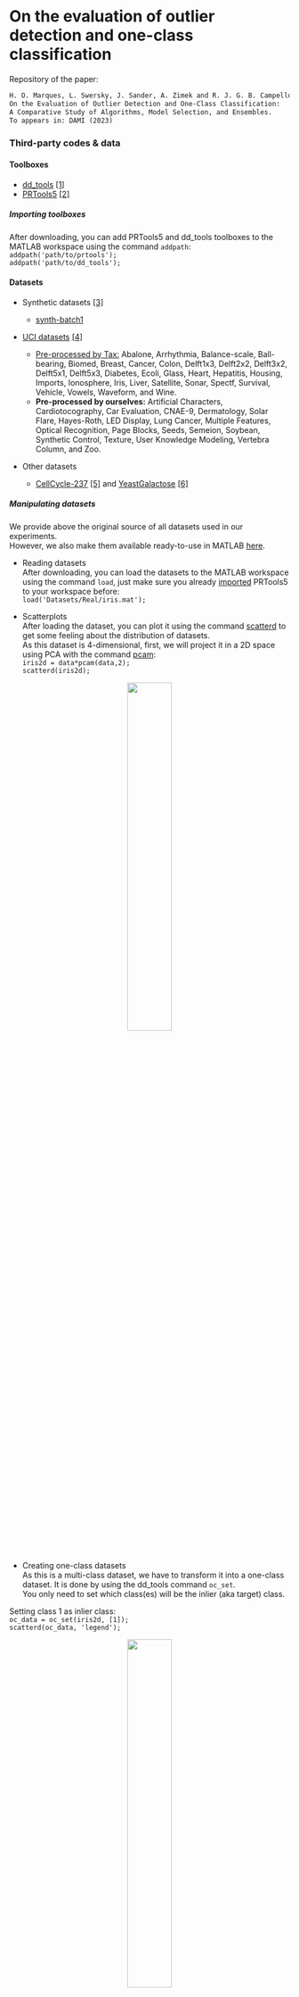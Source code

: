 # On the evaluation of outlier detection and one-class classification

Repository of the paper:

```latex
H. O. Marques, L. Swersky, J. Sander, A. Zimek and R. J. G. B. Campello. 
On the Evaluation of Outlier Detection and One-Class Classification: 
A Comparative Study of Algorithms, Model Selection, and Ensembles. 
To appears in: DAMI (2023)
```
### Third-party codes & data
#### Toolboxes
- [dd_tools](https://www.tudelft.nl/ewi/over-de-faculteit/afdelingen/intelligent-systems/pattern-recognition-bioinformatics/pattern-recognition-bioinformatics/data-and-software/dd-tools) [[1]](#references)<br>
- [PRTools5](http://prtools.tudelft.nl/Guide/37Pages/software.html) [[2]](#references)<br>

##### <a name="importing-toolboxes">Importing toolboxes</a>
After downloading, you can add PRTools5 and dd_tools toolboxes to the MATLAB workspace using the command ```addpath```:
```addpath('path/to/prtools');``` </br>
```addpath('path/to/dd_tools');```

#### Datasets
- Synthetic datasets [[3]](#references)
  - [synth-batch1](http://www.dbs.ifi.lmu.de/~zimek/publications/KDD2013/synthetic.tar.gz)<br>

- [UCI datasets](https://archive.ics.uci.edu/ml/index.php) [[4]](#references)
  - [Pre-processed by Tax:](http://homepage.tudelft.nl/n9d04/occ/index.html) Abalone, Arrhythmia, Balance-scale, Ball-bearing, Biomed, Breast, Cancer, Colon, Delft1x3, Delft2x2, Delft3x2, Delft5x1, Delft5x3, Diabetes, Ecoli, Glass, Heart, Hepatitis, Housing, Imports, Ionosphere, Iris, Liver, Satellite, Sonar, Spectf, Survival, Vehicle, Vowels, Waveform, and Wine. <br>
  - **Pre-processed by ourselves:** Artificial Characters, Cardiotocography, Car Evaluation, CNAE-9, Dermatology, Solar Flare, Hayes-Roth, LED Display, Lung Cancer, Multiple Features, Optical Recognition, Page Blocks, Seeds, Semeion, Soybean, Synthetic Control, Texture, User Knowledge Modeling, Vertebra Column, and Zoo. <br>

- Other datasets
  - [CellCycle-237](http://faculty.washington.edu/kayee/cluster/normcho_237_4class.txt) [[5]](#references) and [YeastGalactose](https://www.ncbi.nlm.nih.gov/pmc/articles/PMC156590/bin/gb-2003-4-5-r34-s8.txt) [[6]](#references)

##### Manipulating datasets
We provide above the original source of all datasets used in our experiments.<br>
However, we also make them available ready-to-use in MATLAB [here](Datasets).</br>

- Reading datasets</br>
After downloading, you can load the datasets to the MATLAB workspace using the command ```load```, just make sure you already [imported](#importing-toolboxes) PRTools5 to your workspace before: </br>
```load('Datasets/Real/iris.mat');``` </br>

- Scatterplots</br>
After loading the dataset, you can plot it using the command [scatterd](http://www.37steps.com/prhtml/prtools/scatterd.html) to get some feeling about the distribution of datasets.<br>
As this dataset is 4-dimensional, first, we will project it in a 2D space using PCA with the command [pcam](http://www.37steps.com/prhtml/prtools/pcam.html): </br>
```iris2d = data*pcam(data,2);```</br>
```scatterd(iris2d);```</br>
<p align="center"><img src="/Figures/iris2d.png" width="40%" height="40%"></p>

- Creating one-class datasets</br>
As this is a multi-class dataset, we have to transform it into a one-class dataset. It is done by using the dd_tools command ```oc_set```.<br>
You only need to set which class(es) will be the inlier (aka target) class.</br>

Setting class 1 as inlier class:</br>
```oc_data = oc_set(iris2d, [1]);```</br>
```scatterd(oc_data, 'legend');```</br>
<p align="center"><img src="/Figures/oc_iris1.png" width="40%" height="40%"></p>

Setting classes 1 and 2 as inlier class:</br>
```oc_data = oc_set(iris2d, [1 2]);``` </br>
```scatterd(oc_data, 'legend');```</br>
<p align="center"><img src="/Figures/oc_iris12.png" width="40%" height="40%"></p>

- Holdout</br>
In order to partition data into training and testing, we can use the command [gendat](http://www.37steps.com/prhtml/prtools/gendat.html). In the example below, we partition the dataset to use 80% for training and hold 20% to test:</br>
```[train, test] = gendat(oc_data, 0.8);```</br>

#### Algorithms
- One-class classification algorithms:
  - Gaussian Mixture Model ([GMM](/Algorithms/gmm_dd.m)) [[7]](#references) </br>
We used MATLAB's own implementation for GMM, we just encapsulated it to follow the same pattern used by the dd_tools classifiers.</br>
    - Training </br>
    ```w = gmm_dd(train, 0, 1);``` </br>
    - Testing </br>
    ```wx = test*w;``` </br>
    ```dd_auc(dd_roc(wx))``` </br>
    ```dd_mcc(wx)``` </br>
    ```dd_precatn(wx)``` </br>
    - Plot </br>
    ```scatterd(oc_data, 'legend');``` </br>
    ```plotd(w)``` </br>
<p align="center"><img src="/Figures/gmm.png" width="40%" height="40%"></p>

  - Parzen Window (PW) [[8]](#references) </br>
We used MATLAB's own implementation for GMM, we just encapsulated it to follow the same pattern used by the dd_tools classifiers.</br>
      - Training </br>
    ```w = gmm_dd(train, 0, 1);``` </br>
    - Testing </br>
    ```wx = test*w;``` </br>
    ```dd_auc(dd_roc(wx))``` </br>
    ```dd_mcc(wx)``` </br>
    ```dd_precatn(wx)``` </br>
    - Plot </br>
    ```scatterd(oc_data, 'legend');``` </br>
    ```plotd(w)``` </br>
<p align="center"><img src="/Figures/gmm.png" width="40%" height="40%"></p>

  - Support Vector Data Description (SVDD) [[9]](#references) </br>
We used MATLAB's own implementation for GMM, we just encapsulated it to follow the same pattern used by the dd_tools classifiers.</br>
      - Training </br>
    ```w = gmm_dd(train, 0, 1);``` </br>
    - Testing </br>
    ```wx = test*w;``` </br>
    ```dd_auc(dd_roc(wx))``` </br>
    ```dd_mcc(wx)``` </br>
    ```dd_precatn(wx)``` </br>
    - Plot </br>
    ```scatterd(oc_data, 'legend');``` </br>
    ```plotd(w)``` </br>
<p align="center"><img src="/Figures/gmm.png" width="40%" height="40%"></p>

  - Linear Programming (LP) [[10]](#references) </br>
We used MATLAB's own implementation for GMM, we just encapsulated it to follow the same pattern used by the dd_tools classifiers.</br>
      - Training </br>
    ```w = gmm_dd(train, 0, 1);``` </br>
    - Testing </br>
    ```wx = test*w;``` </br>
    ```dd_auc(dd_roc(wx))``` </br>
    ```dd_mcc(wx)``` </br>
    ```dd_precatn(wx)``` </br>
    - Plot </br>
    ```scatterd(oc_data, 'legend');``` </br>
    ```plotd(w)``` </br>
<p align="center"><img src="/Figures/gmm.png" width="40%" height="40%"></p>

  - k-Nearest Neighbor Data Description (kNN<sub>local</sub>) [[11]](#references) </br>
We used MATLAB's own implementation for GMM, we just encapsulated it to follow the same pattern used by the dd_tools classifiers.</br>
      - Training </br>
    ```w = gmm_dd(train, 0, 1);``` </br>
    - Testing </br>
    ```wx = test*w;``` </br>
    ```dd_auc(dd_roc(wx))``` </br>
    ```dd_mcc(wx)``` </br>
    ```dd_precatn(wx)``` </br>
    - Plot </br>
    ```scatterd(oc_data, 'legend');``` </br>
    ```plotd(w)``` </br>
<p align="center"><img src="/Figures/gmm.png" width="40%" height="40%"></p>

  - Auto-Encoder [[12]](#references) </br>
We used MATLAB's own implementation for GMM, we just encapsulated it to follow the same pattern used by the dd_tools classifiers.</br>
      - Training </br>
    ```w = gmm_dd(train, 0, 1);``` </br>
    - Testing </br>
    ```wx = test*w;``` </br>
    ```dd_auc(dd_roc(wx))``` </br>
    ```dd_mcc(wx)``` </br>
    ```dd_precatn(wx)``` </br>
    - Plot </br>
    ```scatterd(oc_data, 'legend');``` </br>
    ```plotd(w)``` </br>
<p align="center"><img src="/Figures/gmm.png" width="40%" height="40%"></p>

  - Deep SVDD (DSVDD) [[13]](#references) </br>
We used MATLAB's own implementation for GMM, we just encapsulated it to follow the same pattern used by the dd_tools classifiers.</br>
      - Training </br>
    ```w = gmm_dd(train, 0, 1);``` </br>
    - Testing </br>
    ```wx = test*w;``` </br>
    ```dd_auc(dd_roc(wx))``` </br>
    ```dd_mcc(wx)``` </br>
    ```dd_precatn(wx)``` </br>
    - Plot </br>
    ```scatterd(oc_data, 'legend');``` </br>
    ```plotd(w)``` </br>
<p align="center"><img src="/Figures/gmm.png" width="40%" height="40%"></p>

- Unsupervised outlier detection algorithms adapted to one-class classification
  - k-Nearest Neighbors (kNN<sub>global</sub>) [[14]](#references) </br>
  - Local Outlier Factor (LOF) [[15]](#references) </br>
  - Local Correlation Integral (LOCI) [[16]](#references) </br>
  - Global-Local Outlier Scores from Hierarchies (GLOSH) [[17]](#references) </br>
  - Isolation Forest (iForest) [[18]](#references) </br>
  - Angle-Based Outlier Detection (ABOD) [[19]](#references) </br>
  - Subspace Outlier Degree (SOD) [[20]](#references) </br>


#### Model Selection

#### Ensembles


## <a name="references">References</a>
[1] D. M. J. Tax: DDtools, the Data Description Toolbox for Matlab. Version 2.1.3, Delft University of Technology, 2018<br>
[2] R. P. W. Duin, P. Juszczak, P. Paclik, E. Pekalska, D. de Ridder, D. M. J. Tax, S. Verzakov: PRTools: A Matlab Toolbox for Pattern Recognition. Version 5.4.2, Delft University of Technology, 2018<br>
[3] A. Zimek, M. Gaudet, R. J. G. B. Campello, J. Sander: Subsampling for Efficient and Effective Unsupervised Outlier Detection Ensembles. SIGKDD, 2013.<br>
[4] D. Dua, C. Graff: UCI Machine Learning Repository. University of California, 2019. <br>
[5] K. Y. Yeung, C. Fraley, A. Murua, A. E. Raftery, W. L. Ruzzo: Model-Based Clustering and Data Transformations for Gene Expression Data. Bioinformatics,  2001. <br>
[6] K. Y. Yeung, M. Medvedovic, R. E. Bumgarner: Clustering Gene-Expression Data with Repeated Measurements. Genome Biology, 2003. <br>
[7] C. M. Bishop: Pattern Recognition and Machine Learning. Springer, 2006. <br>
[8] E. Parzen: On Estimation of a Probability Density Function and Mode. The Annals of Mathematical Statistics, 1962. <br>
[9] D. M. J. Tax, R. P. W. Duin: Support Vector Data Description. Machine Learning, 2004. <br>
[10] E. Pekalska, D. M. J. Tax, R. P. W. Duin: One-Class LP Classifiers for Dissimilarity Representations. NIPS, 2002. <br>
[11] D. de Ridder, D. M. J. Tax, R. P. W. Duin: An Experimental Comparison of One-Class Classification Methods. ASCI, 1998. <br>
[12] N. Japkowicz, C. Myers, M. A. Gluck: A Novelty Detection Approach to Classification. IJCAI, 1995. <br>
[13] L. Ruff, N. Görnitz, L. Deecke, S. A. Siddiqui, A. Binder, E. Müller, M. Kloft: Deep One-Class Classification. ICML, 2018. <br>
[14] S. Ramaswamy, R. Rastogi, K. Shim: Efficient Algorithms for Mining Outliers from Large Data Sets. SIGMOD, 2000. <br>
[15] M. M. Breunig, H. Kriegel, R. T. Ng, J. Sander: LOF: Identifying Density-Based Local Outliers. SIGMOD, 2000. <br>
[16] S. Papadimitriou, H. Kitagawa, P. B. Gibbons, C. Faloutsos: LOCI: Fast Outlier Detection using the Local Correlation Integral. ICDE, 2003. <br>
[17] R. J. G. B. Campello, D. Moulavi, A. Zimek, J. Sander: Hierarchical Density Estimates for Data Clustering, Visualization, and Outlier Detection. TKDD, 2015. <br>
[18] F. T. Liu, K. M. Ting, Z. Zhou: Isolation-Based Anomaly Detection. TKDD, 2012. <br>
[19] H. Kriegel, M. Schubert, A. Zimek: Angle-Based Outlier Detection in High-Dimensional Data. SIGKDD, 2008. <br>
[20] H. Kriegel, P. Kröger, E. Schubert, A. Zimek: Outlier Detection in Axis-Parallel Subspaces of High Dimensional Data. PAKDD, 2009. <br>

